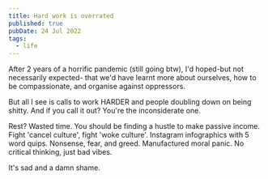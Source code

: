 ```yaml
---
title: Hard work is overrated
published: true
pubDate: 24 Jul 2022
tags:
  - life
---
```


After 2 years of a horrific pandemic (still going btw), I'd hoped-but not necessarily expected- that we'd have learnt more about ourselves, how to be compassionate, and organise against oppressors.

But all I see is calls to work HARDER and people doubling down on being shitty. And if you call it out? You're the inconsiderate one.

Rest? Wasted time. You should be finding a hustle to make passive income. Fight 'cancel culture', fight 'woke culture'. Instagram infographics with 5 word quips. Nonsense, fear, and greed. Manufactured moral panic. No critical thinking, just bad vibes.

It's sad and a damn shame.